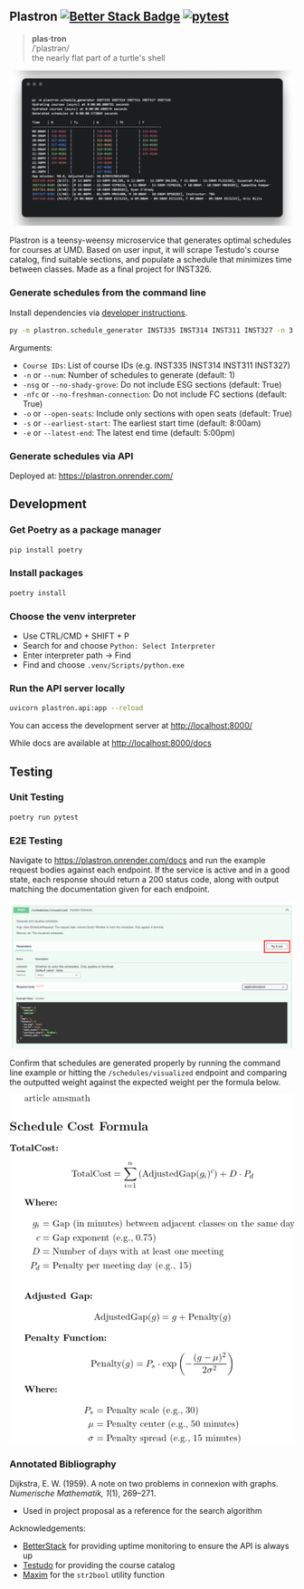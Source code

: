 ## Plastron  [![Better Stack Badge](https://uptime.betterstack.com/status-badges/v1/monitor/1x68y.svg)](https://uptime.betterstack.com/?utm_source=status_badge) [![pytest](https://github.com/iterary/plastron/actions/workflows/python-test.yml/badge.svg)](https://github.com/iterary/plastron/actions/workflows/python-test.yml)

> **plas·tron**  
/ˈplastrən/  
the nearly flat part of a turtle's shell

![Plastron Output](./assets/plastron_output.png)

Plastron is a teensy-weensy microservice that generates optimal schedules for courses at UMD. Based on user input, it will scrape Testudo's course catalog, find suitable sections, and populate a schedule that minimizes time between classes. Made as a final project for INST326.

### Generate schedules from the command line

Install dependencies via [developer instructions](#development).

```bash
py -m plastron.schedule_generator INST335 INST314 INST311 INST327 -n 3
```

Arguments:
- `Course IDs`: List of course IDs (e.g. INST335 INST314 INST311 INST327)
- `-n` or `--num`: Number of schedules to generate (default: 1)
- `-nsg` or `--no-shady-grove`: Do not include ESG sections (default: True)
- `-nfc` or `--no-freshman-connection`: Do not include FC sections (default: True)
- `-o` or `--open-seats`: Include only sections with open seats (default: True)
- `-s` or `--earliest-start`: The earliest start time (default: 8:00am)
- `-e` or `--latest-end`: The latest end time (default: 5:00pm)

### Generate schedules via API

Deployed at: https://plastron.onrender.com/

## Development

### Get Poetry as a package manager

```bash
pip install poetry
```

### Install packages

```bash
poetry install
```

### Choose the venv interpreter

- Use CTRL/CMD + SHIFT + P
- Search for and choose `Python: Select Interpreter`
- Enter interpreter path -> Find
- Find and choose `.venv/Scripts/python.exe`

### Run the API server locally

```bash
uvicorn plastron.api:app --reload
```

You can access the development server at [http://localhost:8000/](http://localhost:8000/)

While docs are available at [http://localhost:8000/docs](http://localhost:8000/docs)

## Testing

### Unit Testing

```bash
poetry run pytest
```

### E2E Testing

Navigate to https://plastron.onrender.com/docs and run the example request bodies against each endpoint. If the service is active and in a good state, each response should return a 200 status code, along with output matching the documentation given for each endpoint.

![E2E Test](./assets/swagger.png)

Confirm that schedules are generated properly by running the command line example or hitting the `/schedules/visualized` endpoint and comparing the outputted weight against the expected weight per the formula below.

![Weight Formula](./assets/formula.png)

### Annotated Bibliography

Dijkstra, E. W. (1959). A note on two problems in connexion with graphs. *Numerische Mathematik, 1*(1), 269–271. 

- Used in project proposal as a reference for the search algorithm

Acknowledgements:

- [BetterStack](https://uptime.betterstack.com/) for providing uptime monitoring to ensure the API is always up
- [Testudo](https://app.testudo.umd.edu/soc/) for providing the course catalog
- [Maxim](https://stackoverflow.com/a/43357954) for the `str2bool` utility function

